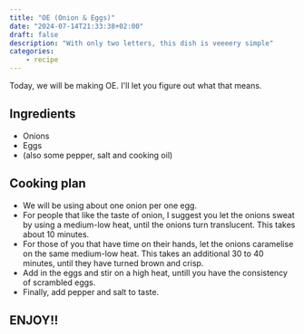 ```yaml
---
title: "OE (Onion & Eggs)"
date: "2024-07-14T21:33:38+02:00"
draft: false
description: "With only two letters, this dish is veeeery simple"
categories: 
    - recipe
---
```

Today, we will be making OE. I'll let you figure out what that means. 

## Ingredients

- Onions
- Eggs
- (also some pepper, salt and cooking oil)

## Cooking plan
- We will be using about one onion per one egg. 
- For people that like the taste of onion, I suggest you let the onions sweat by using a medium-low heat, until the onions turn translucent. This takes about 10 minutes. 
- For those of you that have time on their hands, let the onions caramelise on the same medium-low heat. This takes an additional 30 to 40 minutes, until they have turned brown and crisp. 
- Add in the eggs and stir on a high heat, untill you have the consistency of scrambled eggs. 
- Finally, add pepper and salt to taste. 

## ENJOY!!
